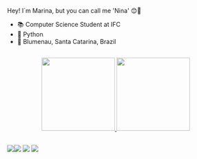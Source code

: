 Hey! I´m Marina, but you can call me 'Nina' 😊👋

- 📚 Computer Science Student at IFC 
- 🐍 Python
- 📍 Blumenau, Santa Catarina, Brazil

##


<div align="center">
  <a href="https://github.com/ninamacedos">
  <img height="170em" src="https://github-readme-stats.vercel.app/api?username=ninamacedos&show_icons=true&theme=dracula&include_all_commits=true&count_private=true"/>
  <img height="170em" src="https://github-readme-stats.vercel.app/api/top-langs/?username=ninamacedos&layout=compact&langs_count=7&theme=dracula"/>
</div>

##

<div>
 <a href="https://www.linkedin.com/in/marina-macedo-02b305194/" target="_blank"><img src="https://img.shields.io/badge/-LinkedIn-%230077B5?style=for-the-badge&logo=linkedin&logoColor=white"
   <a href = "macedomarina262@gmail.com"><img src="https://img.shields.io/badge/-Gmail-%23333?style=for-the-badge&logo=gmail&logoColor=white" target="_blank"></a>
  <a href="https://instagram.com/mar_macedos?igshid=YmMyMTA2M2Y="_blank"><img src="https://img.shields.io/badge/-Instagram-%23E4405F?style=for-the-badge&logo=instagram&logoColor=white" target="_blank"></a>
  <a href="" target="_blank"><img src="https://img.shields.io/badge/Discord-7289DA?style=for-the-badge&logo=discord&logoColor=white" target="_blank"></a> 
  
</div>  
  
  
  




